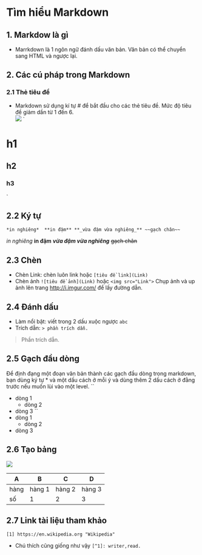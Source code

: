 # **Tìm hiểu Markdown**
## 1. Markdow là gì 
* Marrkdown là 1 ngôn ngữ đánh dấu văn bản. Văn bản có thể chuyển sang HTML và ngược lại.  

## 2. Các cú pháp trong Markdown 

### 2.1 Thẻ tiêu đề
* Markdown sử dụng kí tự # để bắt đầu cho các thẻ tiêu đề. Mức độ tiêu đề giảm dần từ 1 đến 6.  
![](https://i.imgur.com/IhOUzjB.png)
` 
# h1
## h2
### h3 
`

## 2.2 Ký tự
`*in nghiêng* 
**in đậm**
**_vừa đậm vừa nghiêng_**
~~gạch chân~~ 
` 

*in nghiêng* 
**in đậm** 
**_vừa đậm vừa nghiêng_** 
~~gạch chân~~  
## 2.3 Chèn  
* Chèn Link: chèn luôn link hoặc
`[tiêu đề link](Link)` 
* Chèn ảnh
`![tiêu đề ảnh](Link)` 
hoặc `<img src="Link">`
Chụp ảnh và up ảnh lên trang http://i.imgur.com/ để lấy đường dẫn. 

## 2.4 Đánh dấu
* Làm nổi bật: viết trong 2 dấu xuộc ngược 
`abc`
* Trích dẫn: 
`> phần trích dẫn.` 

> Phần trích dẫn. 

## 2.5 Gạch đầu dòng 
Để định đạng một đoạn văn bản thành các gạch đầu dòng trong markdown, bạn dùng ký tự * và một dấu cách ở mỗi ý và dùng thêm 2 dấu cách ở đằng trước nếu muốn lùi vào một level. 
`` 
* dòng 1 
  * dòng 2 
* dòng 3 
`` 
* dòng 1
  * dòng 2 
* dòng 3 


## 2.6 Tạo bảng  
 
![](https://i.imgur.com/s2Xwjg5.png)

| A     | B     | C     | D     |
|-------|-------|-------|-------| 
|hàng   |hàng 1 |hàng 2 |hàng 3 | 
|số     |1      |   2   |3      | 

## 2.7 Link tài liệu tham khảo 
`[1] https://en.wikipedia.org "Wikipedia" ` 
* Chú thích cũng giống như vậy ` [^1]: writer,read. `

